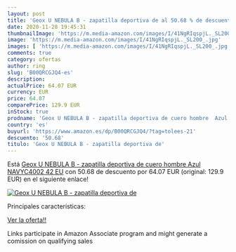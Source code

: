 ```yaml
---
layout: post
title: 'Geox U NEBULA B - zapatilla deportiva de al 50.68 % de descuento'
date: 2020-11-28 19:45:31
thumbnailImage: 'https://m.media-amazon.com/images/I/41NgRIqspjL._SL200_.jpg'
image: 'https://m.media-amazon.com/images/I/41NgRIqspjL._SL200_.jpg'
images: [ 'https://m.media-amazon.com/images/I/41NgRIqspjL._SL200_.jpg' ]
comments: true
category: ofertas
author: ring
slug: 'B00QRCGJQ4-es'
description:
actualPrice: 64.07 EUR
currency: EUR
price: 64.07
comparePrice: 129.9 EUR
inStock: true
prodname: 'Geox U NEBULA B - zapatilla deportiva de cuero hombre  Azul  NAVYC4002   42 EU'
country: 'es'
buyurl: 'https://www.amazon.es/dp/B00QRCGJQ4/?tag=tolees-21'
descuento: '50.68'
titulo: 'Geox U NEBULA B - zapatilla deportiva de'
---
```


Está [Geox U NEBULA B - zapatilla deportiva de cuero hombre  Azul  NAVYC4002   42 EU](https://www.amazon.es/dp/B00QRCGJQ4/?tag=tolees-21) con 50.68 de descuento por 64.07 EUR (original: 129.9 EUR) en el siguiente enlace!

[![Geox U NEBULA B - zapatilla deportiva de](https://m.media-amazon.com/images/I/41NgRIqspjL._SL200_.jpg)](https://www.amazon.es/dp/B00QRCGJQ4/?tag=tolees-21)

Principales características:


[Ver la oferta!!](https://www.amazon.es/dp/B00QRCGJQ4/?tag=tolees-21)

Links participate in Amazon Associate program and might generate a comission on qualifying sales


